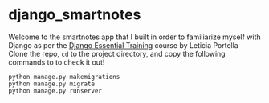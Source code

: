 # django_smartnotes
Welcome to the smartnotes app that I built in order to familiarize myself with Django as per the [Django Essential Training](https://www.linkedin.com/learning/django-essential-training/what-is-django?u=39207972) course by Leticia Portella <br>
Clone the repo, `cd` to the project directory, and copy the following commands to to check it out!
```
python manage.py makemigrations
python manage.py migrate
python manage.py runserver
```

